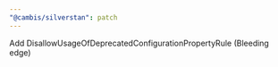 ```yaml
---
"@cambis/silverstan": patch
---
```


Add DisallowUsageOfDeprecatedConfigurationPropertyRule (Bleeding edge)
